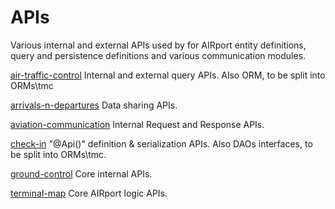 # APIs

Various internal and external APIs used by for AIRport entity definitions, query and persistence definitions and various
communication modules.

[air-traffic-control](./air-traffic-control)
Internal and external query APIs.  Also ORM, to be split into ORMs\tmc

[arrivals-n-departures](./arrivals-n-departures)
Data sharing APIs.

[aviation-communication](./aviation-communication)
Internal Request and Response APIs.

[check-in](./check-in)
"@Api()" definition & serialization APIs.  Also DAOs interfaces, to be split into ORMs\tmc.

[ground-control](./ground-control)
Core internal  APIs.

[terminal-map](./terminal-map)
Core AIRport logic APIs.
